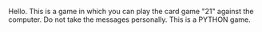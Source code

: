 Hello. This is a game in which you can play the card game "21" against the computer. Do not take the messages personally.
This is a PYTHON game.
